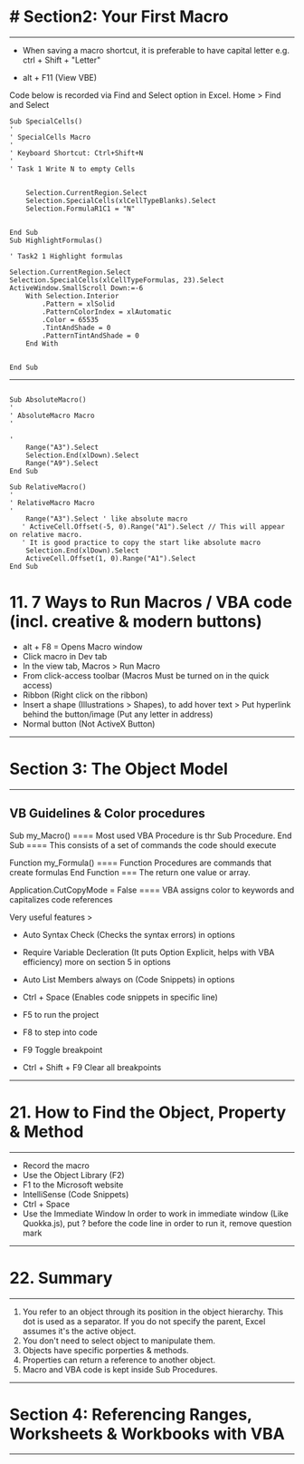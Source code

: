 <!-- markdownlint-disable MD025 -->
<!-- markdownlint-disable MD033 -->

# <centre> # **Section2: Your First Macro**

---

- When saving a macro shortcut, it is preferable to have capital letter e.g. ctrl + Shift + "Letter"

- alt + F11 (View VBE)

Code below is recorded via Find and Select option in Excel. Home > Find and Select

```vba
Sub SpecialCells()
'
' SpecialCells Macro
'
' Keyboard Shortcut: Ctrl+Shift+N
'
' Task 1 Write N to empty Cells


    Selection.CurrentRegion.Select
    Selection.SpecialCells(xlCellTypeBlanks).Select
    Selection.FormulaR1C1 = "N"


End Sub
Sub HighlightFormulas()

' Task2 1 Highlight formulas

Selection.CurrentRegion.Select
Selection.SpecialCells(xlCellTypeFormulas, 23).Select
ActiveWindow.SmallScroll Down:=-6
    With Selection.Interior
        .Pattern = xlSolid
        .PatternColorIndex = xlAutomatic
        .Color = 65535
        .TintAndShade = 0
        .PatternTintAndShade = 0
    End With


End Sub

```

---

```vba

Sub AbsoluteMacro()
'
' AbsoluteMacro Macro
'

'
    Range("A3").Select
    Selection.End(xlDown).Select
    Range("A9").Select
End Sub

Sub RelativeMacro()
'
' RelativeMacro Macro
'
    Range("A3").Select ' like absolute macro
   ' ActiveCell.Offset(-5, 0).Range("A1").Select // This will appear on relative macro.
   ' It is good practice to copy the start like absolute macro
    Selection.End(xlDown).Select
    ActiveCell.Offset(1, 0).Range("A1").Select
End Sub

```

# 11. 7 Ways to Run Macros / VBA code (incl. creative & modern buttons)

- alt + F8 = Opens Macro window
- Click macro in Dev tab
- In the view tab, Macros > Run Macro
- From click-access toolbar (Macros Must be turned on in the quick access)
- Ribbon (Right click on the ribbon)
- Insert a shape (Illustrations > Shapes), to add hover text > Put hyperlink behind the button/image (Put any letter in address)
- Normal button (Not ActiveX Button)

---

# <centre> **Section 3: The Object Model**

---

## VB Guidelines & Color procedures

Sub my_Macro() ==== Most used VBA Procedure is thr Sub Procedure.
End Sub ==== This consists of a set of commands the code should execute

Function my_Formula() ==== Function Procedures are commands that create formulas
End Function === The return one value or array.

Application.CutCopyMode = False ==== VBA assigns color to keywords and capitalizes code references

Very useful features >

- Auto Syntax Check (Checks the syntax errors) in options
- Require Variable Decleration (It puts Option Explicit, helps with VBA efficiency) more on section 5 in options
- Auto List Members always on (Code Snippets) in options

- Ctrl + Space (Enables code snippets in specific line)
- F5 to run the project
- F8 to step into code
- F9 Toggle breakpoint
- Ctrl + Shift + F9 Clear all breakpoints

---

# 21. **How to Find the Object, Property & Method**

---

- Record the macro
- Use the Object Library (F2)
- F1 to the Microsoft website
- IntelliSense (Code Snippets)
- Ctrl + Space
- Use the Immediate Window
  In order to work in immediate window (Like Quokka.js), put ? before the code line
  in order to run it, remove question mark

---

# 22. **Summary**

---

1. You refer to an object through its position in the object hierarchy. This dot is used as a separator. If you do not specify the parent, Excel assumes it's the active object.
2. You don't need to select object to manipulate them.
3. Objects have specific porperties & methods.
4. Properties can return a reference to another object.
5. Macro and VBA code is kept inside Sub Procedures.

---

# <centre> **Section 4: Referencing Ranges, Worksheets & Workbooks with VBA**

---
